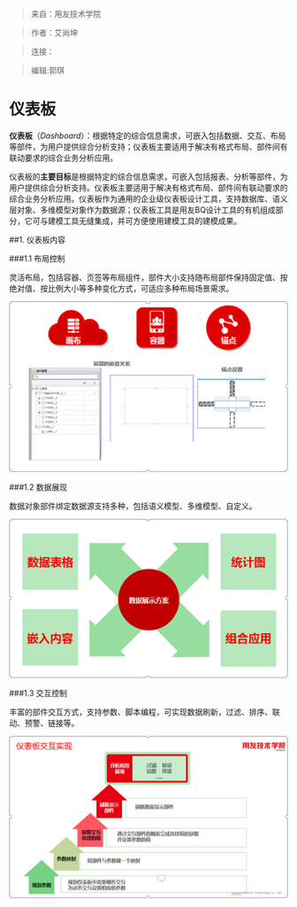 >来自：用友技术学院

>作者：艾尚坤

>连接：

>编辑:郭琪

# 仪表板

**仪表板**（*Dashboard*）：根据特定的综合信息需求，可嵌入包括数据、交互、布局等部件，为用户提供综合分析支持；仪表板主要适用于解决有格式布局、部件间有联动要求的综合业务分析应用。

仪表板的**主要目标**是根据特定的综合信息需求，可嵌入包括报表、分析等部件，为用户提供综合分析支持。仪表板主要适用于解决有格式布局、部件间有联动要求的综合业务分析应用。仪表板作为通用的企业级仪表板设计工具，支持数据库、语义层对象、多维模型对象作为数据源；仪表板工具是用友BQ设计工具的有机组成部分，它可与建模工具无缝集成，并可方便使用建模工具的建模成果。



##1. 仪表板内容



###1.1  布局控制



灵活布局，包括容器、页签等布局组件，部件大小支持随布局部件保持固定值、按绝对值、按比例大小等多种变化方式，可适应多种布局场景需求。

![](QQ图片20161129143210.png)



###1.2 数据展现


数据对象部件绑定数据源支持多种，包括语义模型、多维模型、自定义。

![](QQ图片20161129143253.png)



###1.3 交互控制


丰富的部件交互方式，支持参数、脚本编程，可实现数据刷新，过滤、排序、联动、预警、链接等。

![](QQ图片20161129143338.png)


